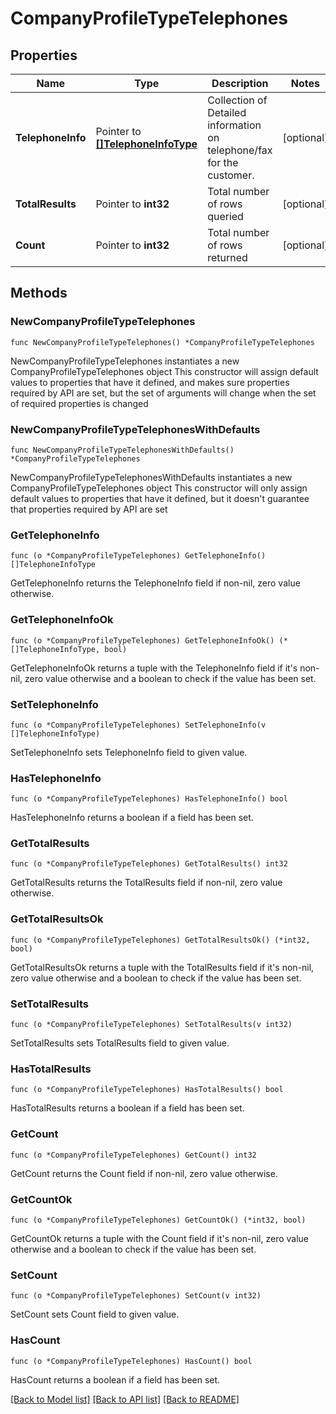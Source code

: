 # CompanyProfileTypeTelephones

## Properties

Name | Type | Description | Notes
------------ | ------------- | ------------- | -------------
**TelephoneInfo** | Pointer to [**[]TelephoneInfoType**](TelephoneInfoType.md) | Collection of Detailed information on telephone/fax for the customer. | [optional] 
**TotalResults** | Pointer to **int32** | Total number of rows queried | [optional] 
**Count** | Pointer to **int32** | Total number of rows returned | [optional] 

## Methods

### NewCompanyProfileTypeTelephones

`func NewCompanyProfileTypeTelephones() *CompanyProfileTypeTelephones`

NewCompanyProfileTypeTelephones instantiates a new CompanyProfileTypeTelephones object
This constructor will assign default values to properties that have it defined,
and makes sure properties required by API are set, but the set of arguments
will change when the set of required properties is changed

### NewCompanyProfileTypeTelephonesWithDefaults

`func NewCompanyProfileTypeTelephonesWithDefaults() *CompanyProfileTypeTelephones`

NewCompanyProfileTypeTelephonesWithDefaults instantiates a new CompanyProfileTypeTelephones object
This constructor will only assign default values to properties that have it defined,
but it doesn't guarantee that properties required by API are set

### GetTelephoneInfo

`func (o *CompanyProfileTypeTelephones) GetTelephoneInfo() []TelephoneInfoType`

GetTelephoneInfo returns the TelephoneInfo field if non-nil, zero value otherwise.

### GetTelephoneInfoOk

`func (o *CompanyProfileTypeTelephones) GetTelephoneInfoOk() (*[]TelephoneInfoType, bool)`

GetTelephoneInfoOk returns a tuple with the TelephoneInfo field if it's non-nil, zero value otherwise
and a boolean to check if the value has been set.

### SetTelephoneInfo

`func (o *CompanyProfileTypeTelephones) SetTelephoneInfo(v []TelephoneInfoType)`

SetTelephoneInfo sets TelephoneInfo field to given value.

### HasTelephoneInfo

`func (o *CompanyProfileTypeTelephones) HasTelephoneInfo() bool`

HasTelephoneInfo returns a boolean if a field has been set.

### GetTotalResults

`func (o *CompanyProfileTypeTelephones) GetTotalResults() int32`

GetTotalResults returns the TotalResults field if non-nil, zero value otherwise.

### GetTotalResultsOk

`func (o *CompanyProfileTypeTelephones) GetTotalResultsOk() (*int32, bool)`

GetTotalResultsOk returns a tuple with the TotalResults field if it's non-nil, zero value otherwise
and a boolean to check if the value has been set.

### SetTotalResults

`func (o *CompanyProfileTypeTelephones) SetTotalResults(v int32)`

SetTotalResults sets TotalResults field to given value.

### HasTotalResults

`func (o *CompanyProfileTypeTelephones) HasTotalResults() bool`

HasTotalResults returns a boolean if a field has been set.

### GetCount

`func (o *CompanyProfileTypeTelephones) GetCount() int32`

GetCount returns the Count field if non-nil, zero value otherwise.

### GetCountOk

`func (o *CompanyProfileTypeTelephones) GetCountOk() (*int32, bool)`

GetCountOk returns a tuple with the Count field if it's non-nil, zero value otherwise
and a boolean to check if the value has been set.

### SetCount

`func (o *CompanyProfileTypeTelephones) SetCount(v int32)`

SetCount sets Count field to given value.

### HasCount

`func (o *CompanyProfileTypeTelephones) HasCount() bool`

HasCount returns a boolean if a field has been set.


[[Back to Model list]](../README.md#documentation-for-models) [[Back to API list]](../README.md#documentation-for-api-endpoints) [[Back to README]](../README.md)


